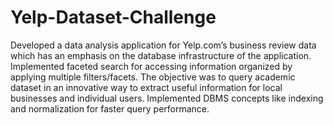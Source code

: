 # Yelp-Dataset-Challenge
Developed a data analysis application for Yelp.com’s business review data which has an emphasis on the database infrastructure of the application.
Implemented faceted search for accessing information organized by applying multiple filters/facets.
The objective was to query academic dataset in an innovative way to extract useful information for local businesses and individual users.
Implemented DBMS concepts like indexing and normalization for faster query performance.
